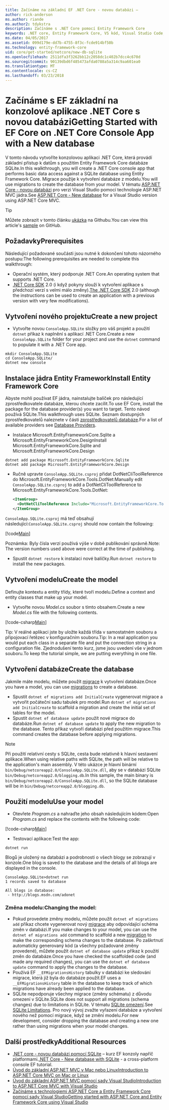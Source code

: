 ```yaml
---
title: Začínáme na základní EF .NET Core - novou databázi –
author: rick-anderson
ms.author: riande
ms.author2: tdykstra
description: Začínáme s .NET Core pomocí Entity Framework Core
keywords: .NET core, Entity Framework Core, VS kód, Visual Studio Code, Mac, Linux
ms.date: 04/05/2017
ms.assetid: 099d179e-dd7b-4755-8f3c-fcde914bf50b
ms.technology: entity-framework-core
uid: core/get-started/netcore/new-db-sqlite
ms.openlocfilehash: 2511dfa3f3262bb12c2058dc1c402b7dcc4c670d
ms.sourcegitcommit: 90139dbd6f485473afda0788a5a314c9aa601ea0
ms.translationtype: MT
ms.contentlocale: cs-CZ
ms.lasthandoff: 03/23/2018
---
```

# <a name="getting-started-with-ef-core-on-net-core-console-app-with-a-new-database"></a><span data-ttu-id="96e6a-104">Začínáme s EF základní na konzolové aplikace .NET Core s novou databázi</span><span class="sxs-lookup"><span data-stu-id="96e6a-104">Getting Started with EF Core on .NET Core Console App with a New database</span></span>

<span data-ttu-id="96e6a-105">V tomto návodu vytvoříte konzolovou aplikaci .NET Core, která provádí základní přístup k datům s použitím Entity Framework Core databáze SQLite.</span><span class="sxs-lookup"><span data-stu-id="96e6a-105">In this walkthrough, you will create a .NET Core console app that performs basic data access against a SQLite database using Entity Framework Core.</span></span> <span data-ttu-id="96e6a-106">Migrace použije k vytvoření databáze z modelu.</span><span class="sxs-lookup"><span data-stu-id="96e6a-106">You will use migrations to create the database from your model.</span></span> <span data-ttu-id="96e6a-107">V tématu [ASP.NET Core - novou databázi](xref:core/get-started/aspnetcore/new-db) pro verzi Visual Studio pomocí technologie ASP.NET MVC jádra.</span><span class="sxs-lookup"><span data-stu-id="96e6a-107">See [ASP.NET Core - New database](xref:core/get-started/aspnetcore/new-db) for a Visual Studio version using ASP.NET Core MVC.</span></span>

> [!TIP]  
> <span data-ttu-id="96e6a-108">Můžete zobrazit v tomto článku [ukázka](https://github.com/aspnet/EntityFramework.Docs/tree/master/samples/core/GetStarted/NetCore/ConsoleApp.SQLite) na Githubu.</span><span class="sxs-lookup"><span data-stu-id="96e6a-108">You can view this article's [sample](https://github.com/aspnet/EntityFramework.Docs/tree/master/samples/core/GetStarted/NetCore/ConsoleApp.SQLite) on GitHub.</span></span>

## <a name="prerequisites"></a><span data-ttu-id="96e6a-109">Požadavky</span><span class="sxs-lookup"><span data-stu-id="96e6a-109">Prerequisites</span></span>

<span data-ttu-id="96e6a-110">Následující požadované součásti jsou nutné k dokončení tohoto názorného postupu:</span><span class="sxs-lookup"><span data-stu-id="96e6a-110">The following prerequisites are needed to complete this walkthrough:</span></span>
* <span data-ttu-id="96e6a-111">Operační systém, který podporuje .NET Core.</span><span class="sxs-lookup"><span data-stu-id="96e6a-111">An operating system that supports .NET Core.</span></span>
* <span data-ttu-id="96e6a-112">[.NET Core SDK](https://www.microsoft.com/net/core) 2.0 (i když pokyny slouží k vytvoření aplikace s předchozí verzí s velmi málo změny).</span><span class="sxs-lookup"><span data-stu-id="96e6a-112">[The .NET Core SDK](https://www.microsoft.com/net/core) 2.0 (although the instructions can be used to create an application with a previous version with very few modifications).</span></span>

## <a name="create-a-new-project"></a><span data-ttu-id="96e6a-113">Vytvoření nového projektu</span><span class="sxs-lookup"><span data-stu-id="96e6a-113">Create a new project</span></span>

* <span data-ttu-id="96e6a-114">Vytvořte novou `ConsoleApp.SQLite` složky pro váš projekt a použití `dotnet` příkaz k naplnění s aplikací .NET Core.</span><span class="sxs-lookup"><span data-stu-id="96e6a-114">Create a new `ConsoleApp.SQLite` folder for your project and use the `dotnet` command to populate it with a .NET Core app.</span></span>

``` Console
mkdir ConsoleApp.SQLite
cd ConsoleApp.SQLite/
dotnet new console
```

## <a name="install-entity-framework-core"></a><span data-ttu-id="96e6a-115">Instalace jádra Entity Framework</span><span class="sxs-lookup"><span data-stu-id="96e6a-115">Install Entity Framework Core</span></span>

<span data-ttu-id="96e6a-116">Abyste mohli používat EF jádra, nainstalujte balíček pro následující zprostředkovatele databáze, kterou chcete zacílit.</span><span class="sxs-lookup"><span data-stu-id="96e6a-116">To use EF Core, install the package for the database provider(s) you want to target.</span></span> <span data-ttu-id="96e6a-117">Tento návod používá SQLite.</span><span class="sxs-lookup"><span data-stu-id="96e6a-117">This walkthrough uses SQLite.</span></span> <span data-ttu-id="96e6a-118">Seznam dostupných zprostředkovatelů naleznete v části [zprostředkovatelů databáze](../../providers/index.md).</span><span class="sxs-lookup"><span data-stu-id="96e6a-118">For a list of available providers see [Database Providers](../../providers/index.md).</span></span>

* <span data-ttu-id="96e6a-119">Instalace Microsoft.EntityFrameworkCore.Sqlite a Microsoft.EntityFrameworkCore.Design</span><span class="sxs-lookup"><span data-stu-id="96e6a-119">Install Microsoft.EntityFrameworkCore.Sqlite and Microsoft.EntityFrameworkCore.Design</span></span>

``` Console
dotnet add package Microsoft.EntityFrameworkCore.Sqlite
dotnet add package Microsoft.EntityFrameworkCore.Design
```

* <span data-ttu-id="96e6a-120">Ručně upravte `ConsoleApp.SQLite.csproj` přidat DotNetCliToolReference do Microsoft.EntityFrameworkCore.Tools.DotNet:</span><span class="sxs-lookup"><span data-stu-id="96e6a-120">Manually edit `ConsoleApp.SQLite.csproj` to add a DotNetCliToolReference to Microsoft.EntityFrameworkCore.Tools.DotNet:</span></span>

  ``` xml
  <ItemGroup>
    <DotNetCliToolReference Include="Microsoft.EntityFrameworkCore.Tools.DotNet" Version="2.0.0" />
  </ItemGroup>
  ```

<span data-ttu-id="96e6a-121">`ConsoleApp.SQLite.csproj` má teď obsahují následující:</span><span class="sxs-lookup"><span data-stu-id="96e6a-121">`ConsoleApp.SQLite.csproj` should now contain the following:</span></span>

[!code[Main](../../../../samples/core/GetStarted/NetCore/ConsoleApp.SQLite/ConsoleApp.SQLite.csproj)]

 <span data-ttu-id="96e6a-122">Poznámka: Byly čísla verzí používá výše v době publikování správně.</span><span class="sxs-lookup"><span data-stu-id="96e6a-122">Note: The version numbers used above were correct at the time of publishing.</span></span>

*  <span data-ttu-id="96e6a-123">Spustit `dotnet restore` k instalaci nové balíčky.</span><span class="sxs-lookup"><span data-stu-id="96e6a-123">Run `dotnet restore` to install the new packages.</span></span>

## <a name="create-the-model"></a><span data-ttu-id="96e6a-124">Vytvoření modelu</span><span class="sxs-lookup"><span data-stu-id="96e6a-124">Create the model</span></span>

<span data-ttu-id="96e6a-125">Definujte kontextu a entity třídy, které tvoří modelu.</span><span class="sxs-lookup"><span data-stu-id="96e6a-125">Define a context and entity classes that make up your model.</span></span>

* <span data-ttu-id="96e6a-126">Vytvořte novou *Model.cs* soubor s tímto obsahem.</span><span class="sxs-lookup"><span data-stu-id="96e6a-126">Create a new *Model.cs* file with the following contents.</span></span>

[!code-csharp[Main](../../../../samples/core/GetStarted/NetCore/ConsoleApp.SQLite/Model.cs)]

<span data-ttu-id="96e6a-127">Tip: V reálné aplikaci jste by uložte každá třída v samostatném souboru a připojovací řetězec v konfiguračním souboru.</span><span class="sxs-lookup"><span data-stu-id="96e6a-127">Tip: In a real application you would put each class in a separate file and put the connection string in a configuration file.</span></span> <span data-ttu-id="96e6a-128">Zjednodušení tento kurz, jsme jsou uvedení vše v jednom souboru.</span><span class="sxs-lookup"><span data-stu-id="96e6a-128">To keep the tutorial simple, we are putting everything in one file.</span></span>

## <a name="create-the-database"></a><span data-ttu-id="96e6a-129">Vytvoření databáze</span><span class="sxs-lookup"><span data-stu-id="96e6a-129">Create the database</span></span>

<span data-ttu-id="96e6a-130">Jakmile máte modelu, můžete použít [migrace](https://docs.microsoft.com/aspnet/core/data/ef-mvc/migrations#introduction-to-migrations) k vytvoření databáze.</span><span class="sxs-lookup"><span data-stu-id="96e6a-130">Once you have a model, you can use [migrations](https://docs.microsoft.com/aspnet/core/data/ef-mvc/migrations#introduction-to-migrations) to create a database.</span></span>

* <span data-ttu-id="96e6a-131">Spustit `dotnet ef migrations add InitialCreate` vygenerovat migrace a vytvořit počáteční sadu tabulek pro model.</span><span class="sxs-lookup"><span data-stu-id="96e6a-131">Run `dotnet ef migrations add InitialCreate` to scaffold a migration and create the initial set of tables for the model.</span></span>
* <span data-ttu-id="96e6a-132">Spustit `dotnet ef database update` použít nové migrace do databáze.</span><span class="sxs-lookup"><span data-stu-id="96e6a-132">Run `dotnet ef database update` to apply the new migration to the database.</span></span> <span data-ttu-id="96e6a-133">Tento příkaz vytvoří databázi před použitím migrace.</span><span class="sxs-lookup"><span data-stu-id="96e6a-133">This command creates the database before applying migrations.</span></span>

> [!NOTE]  
> <span data-ttu-id="96e6a-134">Při použití relativní cesty s SQLite, cesta bude relativně k hlavní sestavení aplikace.</span><span class="sxs-lookup"><span data-stu-id="96e6a-134">When using relative paths with SQLite, the path will be relative to the application's main assembly.</span></span> <span data-ttu-id="96e6a-135">V této ukázce je hlavní binární `bin/Debug/netcoreapp2.0/ConsoleApp.SQLite.dll`, aby se v databázi SQLite `bin/Debug/netcoreapp2.0/blogging.db`.</span><span class="sxs-lookup"><span data-stu-id="96e6a-135">In this sample, the main binary is `bin/Debug/netcoreapp2.0/ConsoleApp.SQLite.dll`, so the SQLite database will be in `bin/Debug/netcoreapp2.0/blogging.db`.</span></span>

## <a name="use-your-model"></a><span data-ttu-id="96e6a-136">Použití modelu</span><span class="sxs-lookup"><span data-stu-id="96e6a-136">Use your model</span></span>

* <span data-ttu-id="96e6a-137">Otevřete *Program.cs* a nahraďte jeho obsah následujícím kódem:</span><span class="sxs-lookup"><span data-stu-id="96e6a-137">Open *Program.cs* and replace the contents with the following code:</span></span>

 [!code-csharp[Main](../../../../samples/core/GetStarted/NetCore/ConsoleApp.SQLite/Program.cs)]

* <span data-ttu-id="96e6a-138">Testovací aplikace:</span><span class="sxs-lookup"><span data-stu-id="96e6a-138">Test the app:</span></span>

 `dotnet run`

 <span data-ttu-id="96e6a-139">Blogů je uložený na databázi a podrobnosti o všech blogy se zobrazují v konzole.</span><span class="sxs-lookup"><span data-stu-id="96e6a-139">One blog is saved to the database and the details of all blogs are displayed in the console.</span></span>

  ``` Console
  ConsoleApp.SQLite>dotnet run
  1 records saved to database

  All blogs in database:
   - http://blogs.msdn.com/adonet
  ```

### <a name="changing-the-model"></a><span data-ttu-id="96e6a-140">Změna modelu:</span><span class="sxs-lookup"><span data-stu-id="96e6a-140">Changing the model:</span></span>

- <span data-ttu-id="96e6a-141">Pokud provedete změny modelu, můžete použít `dotnet ef migrations add` příkaz chcete vygenerovat nový [migrace](https://docs.microsoft.com/aspnet/core/data/ef-mvc/migrations#introduction-to-migrations) aby odpovídající schéma změn v databázi.</span><span class="sxs-lookup"><span data-stu-id="96e6a-141">If you make changes to your model, you can use the `dotnet ef migrations add` command to scaffold a new [migration](https://docs.microsoft.com/aspnet/core/data/ef-mvc/migrations#introduction-to-migrations)  to make the corresponding schema changes to the database.</span></span> <span data-ttu-id="96e6a-142">Po zaškrtnutí automaticky generovaný kód (a všechny požadované změny provedené), můžete použít `dotnet ef database update` příkaz k použití změn do databáze.</span><span class="sxs-lookup"><span data-stu-id="96e6a-142">Once you have checked the scaffolded code (and made any required changes), you can use the `dotnet ef database update` command to apply the changes to the database.</span></span>
- <span data-ttu-id="96e6a-143">Používá EF `__EFMigrationsHistory` tabulky v databázi ke sledování migrace, která již byla do databáze použít.</span><span class="sxs-lookup"><span data-stu-id="96e6a-143">EF uses a `__EFMigrationsHistory` table in the database to keep track of which migrations have already been applied to the database.</span></span>
- <span data-ttu-id="96e6a-144">SQLite nepodporuje všechny migrace (změny schématu) z důvodu omezení v SQLite.</span><span class="sxs-lookup"><span data-stu-id="96e6a-144">SQLite does not support all migrations (schema changes) due to limitations in SQLite.</span></span> <span data-ttu-id="96e6a-145">V tématu [SQLite omezení](../../providers/sqlite/limitations.md).</span><span class="sxs-lookup"><span data-stu-id="96e6a-145">See [SQLite Limitations](../../providers/sqlite/limitations.md).</span></span> <span data-ttu-id="96e6a-146">Pro nový vývoj zvažte vyřazení databáze a vytvoření nového než pomocí migrace, když se změní modelu.</span><span class="sxs-lookup"><span data-stu-id="96e6a-146">For new development, consider dropping the database and creating a new one rather than using migrations when your model changes.</span></span>

## <a name="additional-resources"></a><span data-ttu-id="96e6a-147">Další prostředky</span><span class="sxs-lookup"><span data-stu-id="96e6a-147">Additional Resources</span></span>

* <span data-ttu-id="96e6a-148">[.NET core - novou databázi pomocí SQLite](xref:core/get-started/netcore/new-db-sqlite) – kurz EF konzoly napříč platformami.</span><span class="sxs-lookup"><span data-stu-id="96e6a-148">[.NET Core - New database with SQLite](xref:core/get-started/netcore/new-db-sqlite) -  a cross-platform console EF tutorial.</span></span>
* [<span data-ttu-id="96e6a-149">Úvod do základní ASP.NET MVC v Mac nebo Linux</span><span class="sxs-lookup"><span data-stu-id="96e6a-149">Introduction to ASP.NET Core MVC on Mac or Linux</span></span>](https://docs.microsoft.com/aspnet/core/tutorials/first-mvc-app-xplat/index)
* [<span data-ttu-id="96e6a-150">Úvod do základní ASP.NET MVC pomocí sady Visual Studio</span><span class="sxs-lookup"><span data-stu-id="96e6a-150">Introduction to ASP.NET Core MVC with Visual Studio</span></span>](https://docs.microsoft.com/aspnet/core/tutorials/first-mvc-app/index)
* [<span data-ttu-id="96e6a-151">Začínáme s technologiemi ASP.NET Core a Entity Framework Core pomocí sady Visual Studio</span><span class="sxs-lookup"><span data-stu-id="96e6a-151">Getting started with ASP.NET Core and Entity Framework Core using Visual Studio</span></span>](https://docs.microsoft.com/aspnet/core/data/ef-mvc/index)
